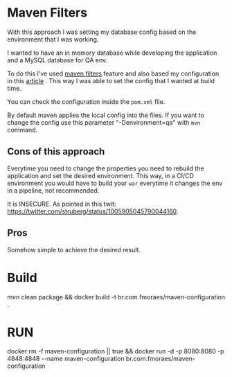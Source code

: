 # Maven Filters
With this approach I was setting my database config based on the environment that I was working.

I wanted to have an in memory database while developing the application and a MySQL database for QA env.

To do this I've used [maven filters](https://maven.apache.org/plugins/maven-resources-plugin/examples/filter.html) feature and also based my configuration in this [article](https://developer.jboss.org/wiki/HowToConfigureJavaEEApplicationToApplyDifferentSettingsinWebxmlEtcForVariousEnvironmentsByMaven?_sscc=t) . 
This way I was able to set the config that I wanted at build time.

You can check the configuration inside the `pom.xml` file.

By default maven applies the local config into the files.
If you want to change the config use this parameter "-Denvironment=qa" with `mvn` command.

## Cons of this approach
Everytime you need to change the properties you need to rebuild the application and set the desired environment. 
This way, in a CI/CD environment you would have to build your `war` everytime it changes the env in a pipeline, not recommended.

It is INSECURE. As pointed in this twit: https://twitter.com/struberg/status/1005905045790044160.

## Pros
Somehow simple to achieve the desired result.

# Build
mvn clean package && docker build -t br.com.fmoraes/maven-configuration .

# RUN

docker rm -f maven-configuration || true && docker run -d -p 8080:8080 -p 4848:4848 --name maven-configuration br.com.fmoraes/maven-configuration 

